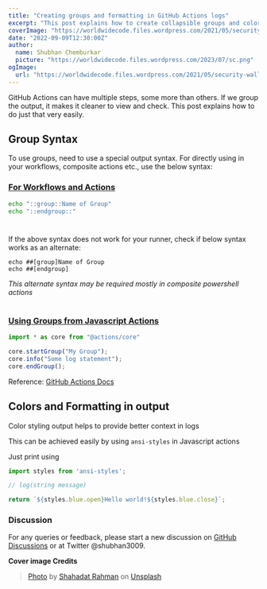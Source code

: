 ```yaml
---
title: "Creating groups and formatting in GitHub Actions logs"
excerpt: "This post explains how to create collapsible groups and color formatting for logs in GitHub Actions"
coverImage: "https://worldwidecode.files.wordpress.com/2021/05/security-wallpaper.jpg?w=1080"
date: "2022-09-09T12:30:00Z"
author:
  name: Shubhan Chemburkar
  picture: "https://worldwidecode.files.wordpress.com/2023/07/sc.png"
ogImage:
  url: "https://worldwidecode.files.wordpress.com/2021/05/security-wallpaper.jpg?w=1080"
---
```


GitHub Actions can have multiple steps, some more than others. If we group the output, it makes it cleaner to view and check. This post explains how to do just that very easily.

## Group Syntax

To use groups, need to use a special output syntax. For directly using in your workflows, composite actions etc., use the below syntax:


### [For Workflows and Actions](#workflows)

```bash
echo "::group::Name of Group"   
echo "::endgroup::"
```

# 

If the above syntax does not work for your runner, check if below syntax works as an alternate:

```text
echo ##[group]Name of Group
echo ##[endgroup]
```

*This alternate syntax may be required mostly in composite powershell actions*

# 

### [Using Groups from Javascript Actions](#javascript)

```ts
import * as core from "@actions/core"

core.startGroup("My Group");
core.info("Some log statement");
core.endGroup();

```

Reference: [GitHub Actions Docs](https://github.com/actions/toolkit/blob/main/docs/commands.md#group-and-ungroup-log-lines)

## Colors and Formatting in output

Color styling output helps to provide better context in logs

This can be achieved easily by using `ansi-styles` in Javascript actions

Just print using

```ts
import styles from 'ansi-styles';

// log(string message)

return `${styles.blue.open}Hello world!${styles.blue.close}`;
```

### Discussion


For any queries or feedback, please start a new discussion on [GitHub Discussions](https://github.com/schemburkar/octocat.dev/discussions/new) or at Twitter @shubhan3009.

**Cover image Credits**

> [Photo](https://unsplash.com/photos/BfrQnKBulYQ?utm_source=unsplash&utm_medium=referral&utm_content=creditShareLink) by [Shahadat Rahman](https://unsplash.com/es/@hishahadat?utm_source=unsplash&utm_medium=referral&utm_content=creditCopyText) on [Unsplash](https://unsplash.com/s/photos/code?utm_source=unsplash&utm_medium=referral&utm_content=creditCopyTextt)

